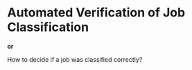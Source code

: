 # Automated Verification of Job Classification

**or**

How to decide if a job was classified correctly?